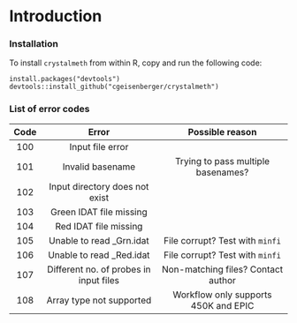 # Introduction

### Installation 

To install `crystalmeth` from within R, copy and run the following code:

```{r}
install.packages("devtools")
devtools::install_github("cgeisenberger/crystalmeth")
```



### List of error codes


| Code          | Error                                   | Possible reason                      |
|:-------------:|:---------------------------------------:|:------------------------------------:|
| 100           | Input file error                        |                                      |
| 101           | Invalid basename                        | Trying to pass multiple basenames?   |
| 102           | Input directory does not exist          |                                      |
| 103           | Green IDAT file missing                 |                                      |
| 104           | Red IDAT file missing                   |                                      |
| 105           | Unable to read _Grn.idat                | File corrupt? Test with `minfi`      |
| 106           | Unable to read _Red.idat                | File corrupt? Test with `minfi`      |
| 107           | Different no. of probes in input files  | Non-matching files? Contact author   |
| 108           | Array type not supported                | Workflow only supports 450K and EPIC |
